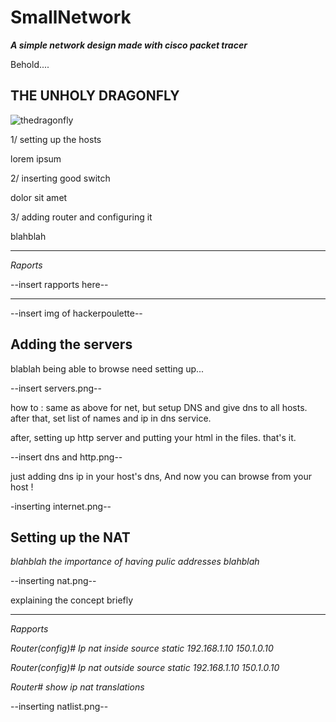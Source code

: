 # SmallNetwork
***A simple network design made with cisco packet tracer***


Behold....

## THE UNHOLY DRAGONFLY

![thedragonfly](./Assets/Screens/unholydragonfly.pngdragonfly.png)

1/ setting up the hosts

lorem ipsum

2/ inserting good switch

dolor sit amet 

3/ adding router and configuring it

blahblah

---

*Raports*

--insert rapports here--

---

--insert img of hackerpoulette--

## Adding the servers

blablah being able to browse need setting up...

--insert servers.png--

how to : same as above for net, but setup DNS and give dns to all hosts. after that, set list of names and ip in dns service. 

after, setting up http server and putting your html in the files. that's it.

--insert dns and http.png--

just adding dns ip in your host's dns,
And now you can browse from your host !

-inserting internet.png--

## Setting up the NAT

*blahblah the importance of having pulic addresses blahblah*

--inserting nat.png--

explaining the concept briefly

---


*Rapports*

*Router(config)# Ip nat inside source static 192.168.1.10 150.1.0.10*

*Router(config)# Ip nat outside source static 192.168.1.10 150.1.0.10*

*Router# show ip nat translations*

--inserting natlist.png--

